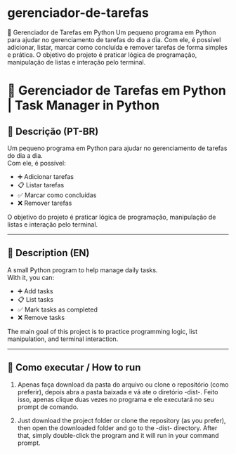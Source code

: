 # gerenciador-de-tarefas
📝 Gerenciador de Tarefas em Python  Um pequeno programa em Python para ajudar no gerenciamento de tarefas do dia a dia. Com ele, é possível adicionar, listar, marcar como concluída e remover tarefas de forma simples e prática.  O objetivo do projeto é praticar lógica de programação, manipulação de listas e interação pelo terminal.

# 📝 Gerenciador de Tarefas em Python | Task Manager in Python  

## 📌 Descrição (PT-BR)  
Um pequeno programa em Python para ajudar no gerenciamento de tarefas do dia a dia.  
Com ele, é possível:  
- ➕ Adicionar tarefas  
- 📋 Listar tarefas  
- ✅ Marcar como concluídas  
- ❌ Remover tarefas  

O objetivo do projeto é praticar lógica de programação, manipulação de listas e interação pelo terminal.  

---

## 📌 Description (EN)  
A small Python program to help manage daily tasks.  
With it, you can:  
- ➕ Add tasks  
- 📋 List tasks  
- ✅ Mark tasks as completed  
- ❌ Remove tasks  

The main goal of this project is to practice programming logic, list manipulation, and terminal interaction.  

---

## 🚀 Como executar / How to run  
1. Apenas faça download da pasta do arquivo ou clone o repositório (como preferir), depois abra a pasta baixada e vá ate o diretório -dist-. 
Feito isso, apenas clique duas vezes no programa e ele executará no seu prompt de comando.

1. Just download the project folder or clone the repository (as you prefer), then open the downloaded folder and go to the -dist- directory.
After that, simply double-click the program and it will run in your command prompt.
